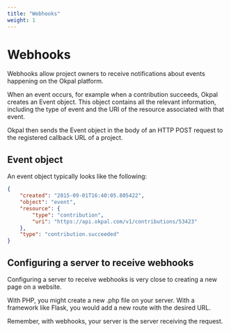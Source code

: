```yaml
---
title: "Webhooks"
weight: 1
---
```


# Webhooks

Webhooks allow project owners to receive notifications about events happening on the Okpal platform.

When an event occurs, for example when a contribution succeeds, Okpal creates an Event object.
This object contains all the relevant information, including the type of event and the URI of the resource associated with that event.

Okpal then sends the Event object in the body of an HTTP POST request to the registered callback URL of a project.

## Event object

An event object typically looks like the following:

```json
{
    "created": "2015-09-01T16:40:05.805422",
    "object": "event",
    "resource": {
        "type": "contribution",
        "uri": "https://api.okpal.com/v1/contributions/53423"
    },
    "type": "contribution.succeeded"
}
```

## Configuring a server to receive webhooks

Configuring a server to receive webhooks is very close to creating a new page on a website.

With PHP, you might create a new .php file on your server. With a framework like Flask, you would add a new route with the desired URL.

Remember, with webhooks, your server is the server receiving the request.
